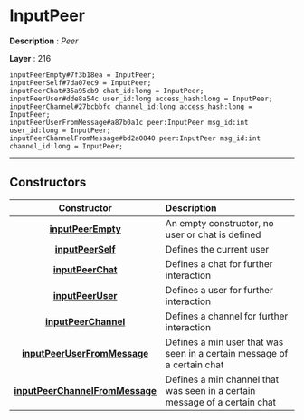 # InputPeer

**Description** : *Peer*

**Layer** : 216

```tl
inputPeerEmpty#7f3b18ea = InputPeer;
inputPeerSelf#7da07ec9 = InputPeer;
inputPeerChat#35a95cb9 chat_id:long = InputPeer;
inputPeerUser#dde8a54c user_id:long access_hash:long = InputPeer;
inputPeerChannel#27bcbbfc channel_id:long access_hash:long = InputPeer;
inputPeerUserFromMessage#a87b0a1c peer:InputPeer msg_id:int user_id:long = InputPeer;
inputPeerChannelFromMessage#bd2a0840 peer:InputPeer msg_id:int channel_id:long = InputPeer;
```

---

## Constructors

| Constructor | Description |
| :---: | :--- |
| [**inputPeerEmpty**](constructor/inputPeerEmpty) | An empty constructor, no user or chat is defined |
| [**inputPeerSelf**](constructor/inputPeerSelf) | Defines the current user |
| [**inputPeerChat**](constructor/inputPeerChat) | Defines a chat for further interaction |
| [**inputPeerUser**](constructor/inputPeerUser) | Defines a user for further interaction |
| [**inputPeerChannel**](constructor/inputPeerChannel) | Defines a channel for further interaction |
| [**inputPeerUserFromMessage**](constructor/inputPeerUserFromMessage) | Defines a min user that was seen in a certain message of a certain chat |
| [**inputPeerChannelFromMessage**](constructor/inputPeerChannelFromMessage) | Defines a min channel that was seen in a certain message of a certain chat |